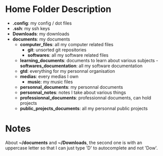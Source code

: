 # Home Folder Description

  - **.config**: my config / dot files
  - **.ssh**: my ssh keys
  - **Downloads**: my downloads
  - **documents**: my documents
    - **computer_files**: all my computer related files
      - **git**: unsorted git repositories
      - **softwares**: all my software related files
    - **learning_documents**: documents to learn about various subjects
        -**softwares_documentation**: all my software documentation
    - **gtd**: everything for my personnal organisation
    - **medias**: every medias I own
      - **music**: my music files
    - **personnal_documents**: my personnal documents
    - **personnal_notes**: notes I take about various things
    - **professionnal_documents**: professionnal documents, can hold projects
    - **public_projects_documents**: all my personnal public projects


# Notes
About **~/documents** and **~/Downloads**, the second one is with an uppercase letter so that I can just type 'D' to autocomplete and not 'Dow'.

